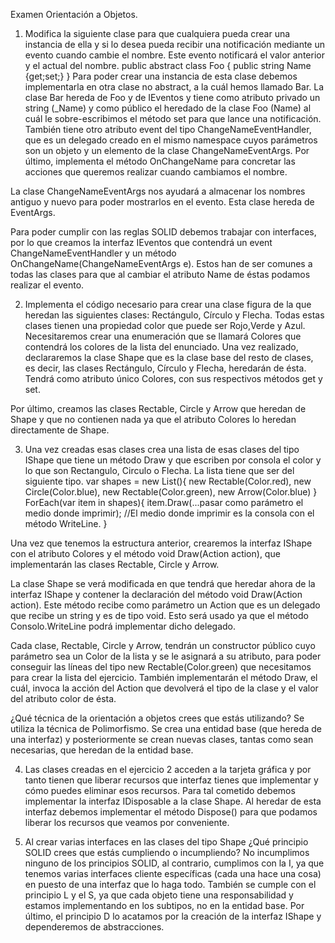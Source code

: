 Examen Orientación a Objetos.

1. Modifica la siguiente clase para que cualquiera pueda crear una instancia de ella y si lo desea pueda recibir una notificación mediante un evento cuando cambie el nombre. Este evento notificará el valor anterior y el actual del nombre.
public abstract class Foo 
{
   public string Name {get;set;}
}
Para poder crear una instancia de esta clase debemos implementarla en otra clase no abstract, a la cuál hemos llamado Bar. La clase Bar hereda de Foo y de IEventos y tiene como atributo privado un string (_Name) y como público el heredado de la clase Foo (Name) al cuál le sobre-escribimos el método set para que lance una notificación. También tiene otro atributo event del tipo ChangeNameEventHandler, que es un delegado creado en el mismo namespace cuyos parámetros son un objeto y un elemento de la clase ChangeNameEventArgs. Por último, implementa el método OnChangeName para concretar las acciones que queremos realizar cuando cambiamos el nombre.

La clase ChangeNameEventArgs nos ayudará a almacenar los nombres antiguo y nuevo para poder mostrarlos en el evento. Esta clase hereda de EventArgs.

Para poder cumplir con las reglas SOLID debemos trabajar con interfaces, por lo que creamos la interfaz IEventos que contendrá un event ChangeNameEventHandler y un método OnChangeName(ChangeNameEventArgs e). Estos han de ser comunes a todas las clases para que al cambiar el atributo Name de éstas podamos realizar el evento.

2. Implementa el código necesario para crear una clase figura de la que heredan las siguientes clases: Rectángulo, Círculo y Flecha. Todas estas clases tienen una propiedad color que puede ser Rojo,Verde y Azul.
Necesitaremos crear una enumeración que se llamará Colores que contendrá los colores de la lista del enunciado. Una vez realizado, declararemos la clase Shape que es la clase base del resto de clases, es decir, las clases Rectángulo, Círculo y Flecha, heredarán de ésta. Tendrá como atributo único Colores, con sus respectivos métodos get y set.

Por último, creamos las clases Rectable, Circle y Arrow que heredan de Shape y que no contienen nada ya que el atributo Colores lo heredan directamente de Shape.

3. Una vez creadas esas clases crea una lista de esas clases del tipo IShape que tiene un método Draw y que escriben por consola el color y lo que son Rectangulo, Circulo o Flecha. La lista tiene que ser del siguiente tipo.
var shapes = new List<IShape>(){
    new Rectable(Color.red),
    new Circle(Color.blue),
    new Rectable(Color.green),
    new Arrow(Color.blue)
}
ForEach(var item in shapes){
   item.Draw(...pasar como parámetro el medio donde imprimir);
  //El medio donde imprimir es la consola con el método WriteLine.
}

Una vez que tenemos la estructura anterior, crearemos la interfaz IShape con el atributo Colores y el método void Draw(Action action), que implementarán las clases Rectable, Circle y Arrow.

La clase Shape se verá modificada en que tendrá que heredar ahora de la interfaz IShape y contener la declaración del método void Draw(Action action). Este método recibe como parámetro un Action que es un delegado que recibe un string y es de tipo void. Esto será usado ya que el método Consolo.WriteLine podrá implementar dicho delegado.

Cada clase, Rectable, Circle y Arrow, tendrán un constructor público cuyo parámetro sea un Color de la lista y se le asignará a su atributo, para poder conseguir las líneas del tipo new Rectable(Color.green) que necesitamos para crear la lista del ejercicio. También implementarán el método Draw, el cuál, invoca la acción del Action que devolverá el tipo de la clase y el valor del atributo color de ésta.

¿Qué técnica de la orientación a objetos crees que estás utilizando?
Se utiliza la técnica de Polimorfismo. Se crea una entidad base (que hereda de una interfaz) y posteriormente se crean nuevas clases, tantas como sean necesarias, que heredan de la entidad base.

4. Las clases creadas en el ejercicio 2 acceden a la tarjeta gráfica y por tanto tienen que liberar recursos que interfaz tienes que implementar y cómo puedes eliminar esos recursos.
Para tal cometido debemos implementar la interfaz IDisposable a la clase Shape. Al heredar de esta interfaz debemos implementar el método Dispose() para que podamos liberar los recursos que veamos por conveniente.

5. Al crear varias interfaces en las clases del tipo Shape ¿Qué principio SOLID crees que estás cumpliendo o incumpliendo?
No incumplimos ninguno de los principios SOLID, al contrario, cumplimos con la I, ya que tenemos varias interfaces cliente específicas (cada una hace una cosa) en puesto de una interfaz que lo haga todo. También se cumple con el principio L y el S, ya que cada objeto tiene una responsabilidad y estamos implementando en los subtipos, no en la entidad base. Por último, el principio D lo acatamos por la creación de la interfaz IShape y dependeremos de abstracciones.
